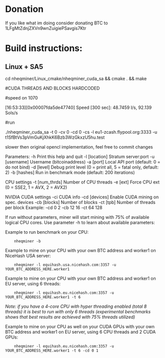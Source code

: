 # Donation
If you like what im doing consider donating BTC to 1LFgMtZdnjZXVn9wnZuigiePSavgis7Ktr

# Build instructions:

## Linux + SA5
cd nheqminer/Linux_cmake/nheqminer_cuda_sa && cmake . && make

#CUDA THREADS AND BLOCKS HARDCODED 

#speed on 1070

[16:53:33][0x00007fda5de47740] Speed [300 sec]: 48.7459 I/s, 92.139 Sols/s

#run


./nheqminer_cuda_sa -t 0 -cv 0 -cd 0  -cs  -l eu1-zcash.flypool.org:3333 -u t1SfBtVs3pVmGuKjXhkK6Bzb3WzGkxzU5hu.test


slower then original opencl implementation, feel free to commit changes


Parameters: 
	-h		Print this help and quit
	-l [location]	Stratum server:port
	-u [username]	Username (bitcoinaddress)
	-a [port]	Local API port (default: 0 = do not bind)
	-d [level]	Debug print level (0 = print all, 5 = fatal only, default: 2)
	-b [hashes]	Run in benchmark mode (default: 200 iterations)

CPU settings
	-t [num_thrds]	Number of CPU threads
	-e [ext]	Force CPU ext (0 = SSE2, 1 = AVX, 2 = AVX2)

NVIDIA CUDA settings
	-ci		CUDA info
	-cd [devices]	Enable CUDA mining on spec. devices
	-cb [blocks]	Number of blocks
	-ct [tpb]	Number of threads per block
Example: -cd 0 2 -cb 12 16 -ct 64 128

If run without parameters, miner will start mining with 75% of available logical CPU cores. Use parameter -h to learn about available parameters:

Example to run benchmark on your CPU:

        nheqminer -b
        
Example to mine on your CPU with your own BTC address and worker1 on NiceHash USA server:

        nheqminer -l equihash.usa.nicehash.com:3357 -u YOUR_BTC_ADDRESS_HERE.worker1

Example to mine on your CPU with your own BTC address and worker1 on EU server, using 6 threads:

        nheqminer -l equihash.eu.nicehash.com:3357 -u YOUR_BTC_ADDRESS_HERE.worker1 -t 6

<i>Note: if you have a 4-core CPU with hyper threading enabled (total 8 threads) it is best to run with only 6 threads (experimental benchmarks shows that best results are achieved with 75% threads utilized)</i>

Example to mine on your CPU as well on your CUDA GPUs with your own BTC address and worker1 on EU server, using 6 CPU threads and 2 CUDA GPUs:

        nheqminer -l equihash.eu.nicehash.com:3357 -u YOUR_BTC_ADDRESS_HERE.worker1 -t 6 -cd 0 1
